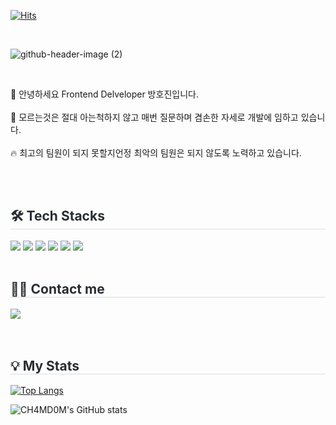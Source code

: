 [![Hits](https://hits.seeyoufarm.com/api/count/incr/badge.svg?url=https%3A%2F%2Fgithub.com%2Fbanghogu&count_bg=%23BABABA&title_bg=%23000000&icon=waze.svg&icon_color=%23E7E7E7&title=Hi%2C+Guys&edge_flat=false)](https://hits.seeyoufarm.com)

<br>

![github-header-image (2)](https://github.com/user-attachments/assets/2e80de66-2087-4570-acfc-8026d3dd6cba)


<br>

👋 안녕하세요 Frontend Delveloper 방호진입니다.<br><br>
📝 모르는것은 절대 아는척하지 않고 매번 질문하며 겸손한 자세로 개발에 임하고 있습니다.<br><br>
🔥 최고의 팀원이 되지 못할지언정 최악의 팀원은 되지 않도록 노력하고 있습니다.<br><br>

<br>

   <div style="text-align: left;"> 
    <div style="text-align: left;">
    <h2 style="border-bottom: 1px solid #d8dee4; color: #282d33;"> 🛠️ Tech Stacks </h2>
    <div style="margin: ; text-align: left;" "text-align: left;"> <img src="https://img.shields.io/badge/HTML5-E34F26?style=for-the-badge&logo=HTML5&logoColor=white">
          <img src="https://img.shields.io/badge/CSS3-1572B6?style=for-the-badge&logo=CSS3&logoColor=white">
          <img src="https://img.shields.io/badge/Javascript-F7DF1E?style=for-the-badge&logo=Javascript&logoColor=white">
       <img src="https://img.shields.io/badge/TypeScript-3178C6?style=for-the-badge&logo=typescript&logoColor=white">
          <img src="https://img.shields.io/badge/React-61DAFB?style=for-the-badge&logo=React&logoColor=white">
          <img src="https://img.shields.io/badge/Next.js-000000?style=for-the-badge&logo=Next.js&logoColor=white">
          <br/></div>
    </div>
    <div style="text-align: left;">
      <br>
    <h2 style="border-bottom: 1px solid #d8dee4; color: #282d33;"> 🧑‍💻 Contact me </h2>
    <div style="text-align: left;"> <a href=https://www.instagram.com/banhogu/> <img src="https://img.shields.io/badge/Instagram-E4405F?style=for-the-badge&logo=Instagram&logoColor=white&link=https://www.instagram.com/banhogu/"> </a>
      
</div>  <br> 
    <div style="text-align: left;">  </div> 
    </div><br>

<h2 style="border-bottom: 1px solid #d8dee4; color: #282d33;"> 💡 My Stats </h2>

[![Top Langs](https://github-readme-stats.vercel.app/api/top-langs/?username=banhogu)](https://github.com/anuraghazra/github-readme-stats)
    
![CH4MD0M's GitHub stats](https://github-readme-stats.vercel.app/api?username=banhogu)
   
